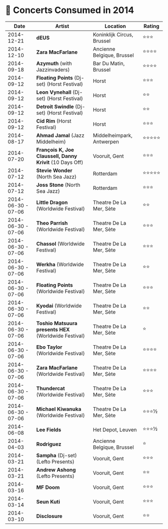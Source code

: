 # 🎤 Concerts Consumed in 2014

| Date | Artist | Location | Rating |
| --- | --- | --- | --- |
| 2014-12-21 | **dEUS** | Koninklijk Circus, Brussel | ⭐️⭐️⭐️ |
| 2014-12-10 | **Zara MacFarlane** | Ancienne Belgique, Brussel | ⭐️⭐️⭐️⭐️ |
| 2014-09-18 | **Azymuth** (with Jazzinvaders) | Bar Du Matin, Brussel | ⭐️⭐️⭐️⭐️ |
| 2014-09-12 | **Floating Points** (Dj-set) (Horst Festival) | Horst | ⭐️⭐️⭐️ |
| 2014-09-12 | **Leon Vynehall** (Dj-set) (Horst Festival) | Horst | ⭐️⭐️ |
| 2014-09-12 | **Detroit Swindle** (Dj-set) (Horst Festival) | Horst | ⭐️⭐️ |
| 2014-09-12 | **Cid Rim** (Horst Festival) | Horst | ⭐️⭐️⭐️ |
| 2014-08-17 | **Ahmad Jamal** (Jazz Middelheim) | Middelheimpark, Antwerpen | ⭐️⭐️⭐️⭐️⭐️ |
| 2014-07-20 | **François K, Joe Claussell, Danny Krivit** (10 Days Off) | Vooruit, Gent | ️⭐️⭐️⭐️ |
| 2014-07-12 | **Stevie Wonder** (North Sea Jazz) | Rotterdam | ⭐️⭐️⭐️⭐️⭐️ |
| 2014-07-12 | **Joss Stone** (North Sea Jazz) | Rotterdam | ⭐️⭐️⭐️ |
| 2014-06-30 - 07-06 | **Little Dragon** (Worldwide Festival) | Theatre De La Mer, Sète | ️⭐️⭐️️ |
| 2014-06-30 - 07-06 | **Theo Parrish** (Worldwide Festival) | Theatre De La Mer, Sète | ️⭐️⭐️⭐️ |
| 2014-06-30 - 07-06 | **Chassol** (Worldwide Festival) | Theatre De La Mer, Sète | ️⭐️⭐️⭐️ |
| 2014-06-30 - 07-06 | **Werkha** (Worldwide Festival) | Theatre De La Mer, Sète | ️⭐️⭐️ |
| 2014-06-30 - 07-06 | **Floating Points** (Worldwide Festival) | Theatre De La Mer, Sète | ️⭐️⭐️⭐️ |
| 2014-06-30 - 07-06 | **Kyodai** (Worldwide Festival) | Theatre De La Mer, Sète | ️⭐️⭐️ |
| 2014-06-30 - 07-06 | **Toshio Matsuura presents HEX** (Worldwide Festival) | Theatre De La Mer, Sète | ️⭐️ |
| 2014-06-30 - 07-06 | **Ebo Taylor** (Worldwide Festival) | Theatre De La Mer, Sète | ️⭐️⭐️⭐️⭐️ |
| 2014-06-30 - 07-06 | **Zara MacFarlane** (Worldwide Festival) | Theatre De La Mer, Sète | ️⭐️⭐️⭐️⭐️ |
| 2014-06-30 - 07-06 | **Thundercat** (Worldwide Festival) | Theatre De La Mer, Sète | ️⭐️⭐️⭐️ |
| 2014-06-30 - 07-06 | **Michael Kiwanuka** (Worldwide Festival) | Theatre De La Mer, Sète | ⭐️⭐️⭐️½️ |
| 2014-06-08 | **Lee Fields** | Het Depot, Leuven | ⭐️⭐️⭐️½ |
| 2014-04-03 | **Rodriguez** | Ancienne Belgique, Brussel | ⭐️ |
| 2014-03-21 | **Sampha** (Dj-set) (Lefto Presents) | Vooruit, Gent | ⭐⭐⭐️ |
| 2014-03-21 | **Andrew Ashong** (Lefto Presents) | Vooruit, Gent | ⭐⭐ |
| 2014-03-16 | **MF Doom** | Vooruit, Gent | ⭐⭐⭐ |
| 2014-03-14 | **Seun Kuti** | Vooruit, Gent | ⭐⭐⭐ |
| 2014-03-10 | **Disclosure** | Vooruit, Gent | ⭐⭐ |

